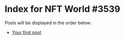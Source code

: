 # Index for NFT World #3539
Posts will be displayed in the order below:

- [Your first post](./001-first.md)

